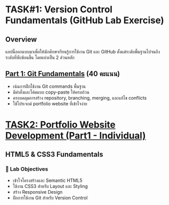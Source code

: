 # TASK#1: Version Control Fundamentals (GitHub Lab Exercise)

## Overview
แลปนี้ออกแบบมาเพื่อให้นักศึกษาเรียนรู้การใช้งาน Git และ GitHub ตั้งแต่ระดับพื้นฐานไปจนถึงระดับที่ซับซ้อนขึ้น โดยแบ่งเป็น 2 ส่วนหลัก

## [Part 1: Git Fundamentals](https://github.com/MrTanapat/my-portfolio.git)  (40 คะแนน)

* เน้นการฝึกใช้งาน Git commands พื้นฐาน
* มีคำสั่งและโค้ดแบบ copy-paste ให้ครบถ้วน
* ครอบคลุมการสร้าง repository, branching, merging, และแก้ไข conflicts
* ใช้โปรเจกต์ portfolio website ที่เข้าใจง่าย

# [TASK2: Portfolio Website Development (Part1 - Individual)](https://github.com/MrTanapat/Tanapat-portfolio-website.github.io)
## HTML5 & CSS3 Fundamentals

### 🎯 Lab Objectives
* เข้าใจโครงสร้างและ Semantic HTML5
* ใช้งาน CSS3 สำหรับ Layout และ Styling
* สร้าง Responsive Design
* ฝึกการใช้งาน Git สำหรับ Version Control
